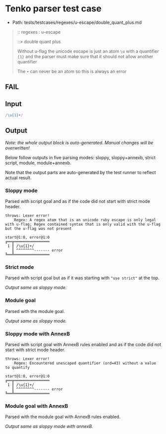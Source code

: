 # Tenko parser test case

- Path: tests/testcases/regexes/u-escape/double_quant_plus.md

> :: regexes : u-escape
>
> ::> double quant plus
>
> Without u-flag the unicode escape is just an atom `\u` with a quantifier `{1}` and the parser must make sure that it should not allow another quantifier
>
> The `+` can never be an atom so this is always an error

## FAIL

## Input

`````js
/\u{1}+/
`````

## Output

_Note: the whole output block is auto-generated. Manual changes will be overwritten!_

Below follow outputs in five parsing modes: sloppy, sloppy+annexb, strict script, module, module+annexb.

Note that the output parts are auto-generated by the test runner to reflect actual result.

### Sloppy mode

Parsed with script goal and as if the code did not start with strict mode header.

`````
throws: Lexer error!
    Regex: A regex atom that is an unicode ruby escape is only legal with u-flag; Regex contained syntax that is only valid with the u-flag but the u-flag was not present

start@1:0, error@1:0
╔══╦════════════════
 1 ║ /\u{1}+/
   ║ ^^^^^^^^------- error
╚══╩════════════════

`````

### Strict mode

Parsed with script goal but as if it was starting with `"use strict"` at the top.

_Output same as sloppy mode._

### Module goal

Parsed with the module goal.

_Output same as sloppy mode._

### Sloppy mode with AnnexB

Parsed with script goal with AnnexB rules enabled and as if the code did not start with strict mode header.

`````
throws: Lexer error!
    Regex: Encountered unescaped quantifier (ord=43) without a value to quantify

start@1:0, error@1:0
╔══╦════════════════
 1 ║ /\u{1}+/
   ║ ^^^^^^^^------- error
╚══╩════════════════

`````

### Module goal with AnnexB

Parsed with the module goal with AnnexB rules enabled.

_Output same as sloppy mode with annexB._
